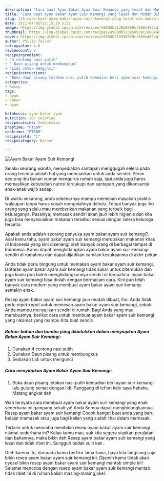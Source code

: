 ```yaml
---
description: "Cara buat Ayam Bakar Ayam Suir Kemangi yang lezat dan Mudah Dibuat"
title: "Cara buat Ayam Bakar Ayam Suir Kemangi yang lezat dan Mudah Dibuat"
slug: 116-cara-buat-ayam-bakar-ayam-suir-kemangi-yang-lezat-dan-mudah-dibuat
date: 2021-04-05T12:15:29.513Z
image: https://img-global.cpcdn.com/recipes/e988db513958909c/680x482cq70/ayam-bakar-ayam-suir-kemangi-foto-resep-utama.jpg
thumbnail: https://img-global.cpcdn.com/recipes/e988db513958909c/680x482cq70/ayam-bakar-ayam-suir-kemangi-foto-resep-utama.jpg
cover: https://img-global.cpcdn.com/recipes/e988db513958909c/680x482cq70/ayam-bakar-ayam-suir-kemangi-foto-resep-utama.jpg
author: Philip Taylor
ratingvalue: 4.6
reviewcount: 7
recipeingredient:
- "4 centong nasi putih"
- " Daun pisang untuk membungkus"
- "Lidi untuk mengunci"
recipeinstructions:
- "Buka daun pisang letakan nasi putih kemudian beri ayam suir kemangi lalu gulung semat dengan lidi. Panggang di teflon kalo saya hahaha. Matang angkat deh"
categories:
- Resep
tags:
- ayam
- bakar
- ayam

katakunci: ayam bakar ayam 
nutrition: 207 calories
recipecuisine: Indonesian
preptime: "PT16M"
cooktime: "PT60M"
recipeyield: "1"
recipecategory: Dinner

---
```



![Ayam Bakar Ayam Suir Kemangi](https://img-global.cpcdn.com/recipes/e988db513958909c/680x482cq70/ayam-bakar-ayam-suir-kemangi-foto-resep-utama.jpg)

Selaku seorang wanita, menyediakan santapan menggugah selera pada orang tercinta adalah hal yang memuaskan untuk anda sendiri. Peran seorang ibu bukan cuman mengurus rumah saja, tapi anda juga harus memastikan kebutuhan nutrisi tercukupi dan santapan yang dikonsumsi anak-anak wajib sedap.

Di waktu  sekarang, anda sebenarnya mampu memesan masakan praktis walaupun tanpa harus susah mengolahnya dahulu. Tetapi banyak juga lho orang yang selalu mau memberikan makanan yang terbaik bagi keluarganya. Pasalnya, memasak sendiri akan jauh lebih higienis dan kita juga bisa menyesuaikan makanan tersebut sesuai dengan selera keluarga tercinta. 



Apakah anda adalah seorang penyuka ayam bakar ayam suir kemangi?. Asal kamu tahu, ayam bakar ayam suir kemangi merupakan makanan khas di Indonesia yang kini disenangi oleh banyak orang di berbagai tempat di Indonesia. Kamu dapat menghidangkan ayam bakar ayam suir kemangi sendiri di rumahmu dan dapat dijadikan camilan kesukaanmu di akhir pekan.

Anda tidak perlu bingung untuk memakan ayam bakar ayam suir kemangi, lantaran ayam bakar ayam suir kemangi tidak sukar untuk ditemukan dan juga kamu pun boleh menghidangkannya sendiri di tempatmu. ayam bakar ayam suir kemangi bisa diolah dengan bermacam cara. Kini pun telah banyak cara modern yang membuat ayam bakar ayam suir kemangi semakin enak.

Resep ayam bakar ayam suir kemangi pun mudah dibuat, lho. Anda tidak perlu repot-repot untuk memesan ayam bakar ayam suir kemangi, sebab Anda mampu menyajikan sendiri di rumah. Bagi Anda yang mau membuatnya, berikut cara untuk membuat ayam bakar ayam suir kemangi yang nikamat yang mampu Kita buat sendiri.

<!--inarticleads1-->

##### Bahan-bahan dan bumbu yang dibutuhkan dalam menyiapkan Ayam Bakar Ayam Suir Kemangi:

1. Gunakan 4 centong nasi putih
1. Gunakan  Daun pisang untuk membungkus
1. Sediakan Lidi untuk mengunci




<!--inarticleads2-->

##### Cara menyiapkan Ayam Bakar Ayam Suir Kemangi:

1. Buka daun pisang letakan nasi putih kemudian beri ayam suir kemangi lalu gulung semat dengan lidi. Panggang di teflon kalo saya hahaha. Matang angkat deh




Wah ternyata cara membuat ayam bakar ayam suir kemangi yang enak sederhana ini gampang sekali ya! Anda Semua dapat menghidangkannya. Resep ayam bakar ayam suir kemangi Cocok banget buat anda yang baru belajar memasak atau juga bagi kalian yang sudah lihai dalam memasak.

Tertarik untuk mencoba membikin resep ayam bakar ayam suir kemangi nikmat sederhana ini? Kalau kamu mau, yuk kita segera siapkan peralatan dan bahannya, maka bikin deh Resep ayam bakar ayam suir kemangi yang lezat dan tidak ribet ini. Sungguh taidak sulit kan. 

Oleh karena itu, daripada kamu berfikir lama-lama, hayo kita langsung saja bikin resep ayam bakar ayam suir kemangi ini. Dijamin kamu tiidak akan nyesel bikin resep ayam bakar ayam suir kemangi mantab simple ini! Selamat mencoba dengan resep ayam bakar ayam suir kemangi mantab tidak ribet ini di rumah kalian masing-masing,oke!.

